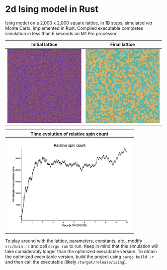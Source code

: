 # 2d Ising model in Rust

Ising model on a 2,000 x 2,000 square lattice, in 1B steps, simulated *via*
Monte Carlo, implemented in Rust. Compiled executable completes simulation in
less than 6 seconds on M1 Pro processor.

<!-- markdownlint-disable MD033 -->
| Initial lattice | Final lattice |
|--|--|
| <img src="t_0.png" alt="Inital, random configuration lattice" width="400"> | <img src="t_1e9.png" alt="Final configuration lattice" width="400"> |

| Time evolution of relative spin count |
|--|
| <img src="count.png" alt="Time evolution of relative spin count" width="400"> |

To play around with the lattice, parameters, constants, *etc.*, modify
`src/main.rs` and call `cargo run` to run. Keep in mind that this simulation
will take considerably longer than the optimized executable version. To obtain
the optimized executable version, build the project using `cargo build -r` and
then call the executable (likely `/target/release/ising`).
